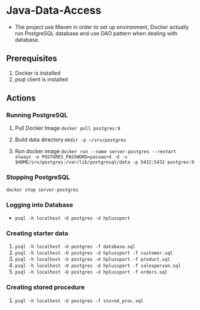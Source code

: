 # Java-Data-Access
* The project use Maven in order to set up environment, Docker actually run PostgreSQL database and use DAO pattern when dealing with database.

## Prerequisites
1. Docker is installed
2. psql client is installed

## Actions

### Running PostgreSQL
1. Pull Docker Image
`docker pull postgres:9`

2. Build data directory
`mkdir -p ~/srv/postgres`

3. Run docker image
`docker run --name server-postgres --restart always -e POSTGRES_PASSWORD=password -d -v $HOME/srv/postgres:/var/lib/postgresql/data -p 5432:5432 postgres:9`

### Stopping PostgreSQL
`docker stop server-postgres`

### Logging into Database
* `psql -h localhost -U postgres -d hplussport`

### Creating starter data
1. `psql -h localhost -U postgres -f database.sql`
2. `psql -h localhost -U postgres -d hplussport -f customer.sql`
3. `psql -h localhost -U postgres -d hplussport -f product.sql`
4. `psql -h localhost -U postgres -d hplussport -f salesperson.sql`
5. `psql -h localhost -U postgres -d hplussport -f orders.sql`


### Creating stored procedure
1. `psql -h localhost -U postgres -f stored_proc.sql`
